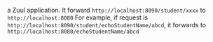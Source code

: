 a Zuul application. It forward ```http://localhost:8090/student/xxxx``` to ```http://localhost:8080```
For example, if request is ```http://localhost:8090/student/echoStudentName/abcd```, it forwards to ```http://localhost:8080/echoStudentName/abcd```
 